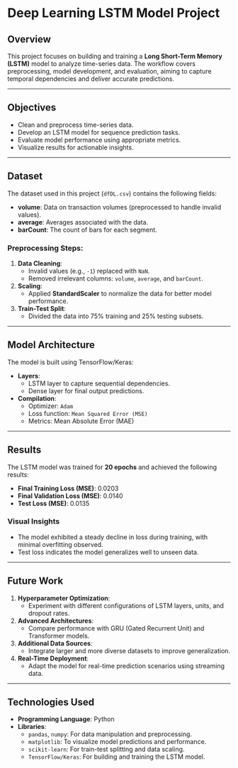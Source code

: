 # Deep Learning LSTM Model Project

## Overview
This project focuses on building and training a **Long Short-Term Memory (LSTM)** model to analyze time-series data. The workflow covers preprocessing, model development, and evaluation, aiming to capture temporal dependencies and deliver accurate predictions.

---

## Objectives
- Clean and preprocess time-series data.
- Develop an LSTM model for sequence prediction tasks.
- Evaluate model performance using appropriate metrics.
- Visualize results for actionable insights.

---

## Dataset
The dataset used in this project (`dfDL.csv`) contains the following fields:
- **volume**: Data on transaction volumes (preprocessed to handle invalid values).
- **average**: Averages associated with the data.
- **barCount**: The count of bars for each segment.

### Preprocessing Steps:
1. **Data Cleaning**:
   - Invalid values (e.g., `-1`) replaced with `NaN`.
   - Removed irrelevant columns: `volume`, `average`, and `barCount`.
2. **Scaling**:
   - Applied **StandardScaler** to normalize the data for better model performance.
3. **Train-Test Split**:
   - Divided the data into 75% training and 25% testing subsets.

---

## Model Architecture
The model is built using TensorFlow/Keras:
- **Layers**:
  - LSTM layer to capture sequential dependencies.
  - Dense layer for final output predictions.
- **Compilation**:
  - Optimizer: `Adam`
  - Loss function: `Mean Squared Error (MSE)`
  - Metrics: Mean Absolute Error (MAE)

---

## Results
The LSTM model was trained for **20 epochs** and achieved the following results:
- **Final Training Loss (MSE)**: 0.0203
- **Final Validation Loss (MSE)**: 0.0140
- **Test Loss (MSE)**: 0.0135

### Visual Insights
- The model exhibited a steady decline in loss during training, with minimal overfitting observed.
- Test loss indicates the model generalizes well to unseen data.

---

## Future Work
1. **Hyperparameter Optimization**:
   - Experiment with different configurations of LSTM layers, units, and dropout rates.
2. **Advanced Architectures**:
   - Compare performance with GRU (Gated Recurrent Unit) and Transformer models.
3. **Additional Data Sources**:
   - Integrate larger and more diverse datasets to improve generalization.
4. **Real-Time Deployment**:
   - Adapt the model for real-time prediction scenarios using streaming data.

---

## Technologies Used
- **Programming Language**: Python
- **Libraries**:
  - `pandas`, `numpy`: For data manipulation and preprocessing.
  - `matplotlib`: To visualize model predictions and performance.
  - `scikit-learn`: For train-test splitting and data scaling.
  - `TensorFlow/Keras`: For building and training the LSTM model.
